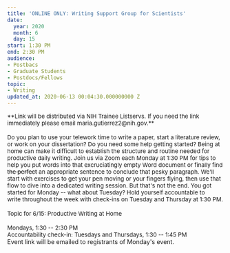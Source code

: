 ```yaml
---
title: 'ONLINE ONLY: Writing Support Group for Scientists'
date:
  year: 2020
  month: 6
  day: 15
start: 1:30 PM
end: 2:30 PM
audience:
- Postbacs
- Graduate Students
- Postdocs/Fellows
topic:
- Writing
updated_at: 2020-06-13 00:04:30.000000000 Z
---
```

<div id="C0105P6EWSC-1585317801.124700-thread-list_1585321035.132900" class="c-virtual_list__item" tabindex="-1" data-qa="virtual-list-item">
<div class="c-message_kit__background c-message_kit__message c-message_kit__thread_message" data-qa="message_container" data-qa-unprocessed="false" data-qa-placeholder="false">
<div class="c-message_kit__hover" data-qa-hover="true">
<div class="c-message_kit__actions c-message_kit__actions--default">
<div class="c-message_kit__gutter">
<div class="c-message_kit__gutter__right" data-qa="message_content">
<div class="c-message_kit__blocks c-message_kit__blocks--rich_text">
<div class="c-message__message_blocks c-message__message_blocks--rich_text">
<div class="p-block_kit_renderer" data-qa="block-kit-renderer">
<div class="p-block_kit_renderer__block_wrapper p-block_kit_renderer__block_wrapper--first">
<div class="p-rich_text_block" dir="auto">
<div class="p-rich_text_section">
<span style="font-size: 10pt;">**Link will be distributed via NIH
Trainee Listservs. If you need the link immediately please email
maria.gutierrez2@nih.gov.**</span>
</div>
<div class="p-rich_text_section">
 
</div>
<div class="p-rich_text_section">
<span style="font-size: 10pt;">Do you plan to use your telework time to
write a paper, start a literature review, or work on your dissertation?
Do you need some help getting started? Being at home can make it
difficult to establish the structure and routine needed for productive
daily writing. Join us via Zoom each Monday at 1:30 PM for tips to help
you put words into that excruciatingly empty Word document or finally
find <s data-stringify-type="strike">the perfect</s>
 an appropriate sentence to conclude that pesky paragraph. We'll start
with exercises to get your pen moving or your fingers flying, then use
that flow to dive into a dedicated writing session. But that's not the
end. You got started for Monday -- what about Tuesday? Hold yourself
accountable to write throughout the week with check-ins on Tuesday and
Thursday at 1:30 PM.</span>
</div>
<div class="p-rich_text_section">
 
</div>
<div class="p-rich_text_section">
<span style="font-size: 10pt;">Topic for 6/15: Productive Writing at
Home</span>
</div>
<div class="p-rich_text_section">
 
</div>
<div class="p-rich_text_section">
<span style="font-size: 10pt;">Mondays, 1:30 -- 2:30 PM</span>
</div>
<div class="p-rich_text_section">
<span style="font-size: 10pt;">Accountability check-in: Tuesdays and
Thursdays, 1:30 -- 1:45 PM</span>
</div>
</div>
</div>
</div>
</div>
</div>
</div>
</div>
</div>
</div>
</div>
</div>

<div id="C0105P6EWSC-1585317801.124700-thread-list_input" class="c-virtual_list__item" tabindex="-1" data-qa="virtual-list-item">
<div class="p-threads_footer__input_container p-threads_footer__input_container--sticky_composer" data-qa="reply_container">
<div class="p-threads_footer__input p-message_input">
<div class="p-message_input_field c-texty_input--multi_line c-texty_input ql-container c-texty_input--sticky_composer" data-qa="message_input" data-message-input="true" data-channel-id="C0105P6EWSC" data-thread-ts="1585317801.124700" data-thread-key="C0105P6EWSC-1585317801.124700" data-view-context="threads-flexpane" data-min-lines="1" data-max-lines="8" data-buttons="0">
<div id="undefined" class="ql-editor ql-blank" dir="auto" tabindex="0" contenteditable="true" spellcheck="true" data-gramm="false" data-team-id="TV418T6FM" markdown="1">
Event link will be emailed to registrants of Monday's event.  

</div>
</div>
</div>
</div>
</div>
